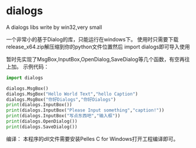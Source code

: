 # dialogs
A dialogs libs write by win32,very small

一个非常小的基于Dialog的库，只能运行在windows下。
使用时只需要下载release_x64.zip解压缩到你的python文件位置然后
import dialogs即可导入使用

暂时先实现了MsgBox,InputBox,OpenDialog,SaveDialog等几个函数，有空再往上加。
示例代码：

```python
import dialogs

dialogs.MsgBox()
dialogs.MsgBox("Hello World Text","hello Caption")
dialogs.MsgBox("你好Dialogs","你好Dialogs")
print(dialogs.InputBox())
print(dialogs.InputBox("Please Input something","caption!"))
print(dialogs.InputBox("写点东西吧","输入框"))
print(dialogs.OpenDialog())
print(dialogs.SaveDialog())
```

编译：
本程序的dll文件需要安装Pelles C for Windows打开工程编译即可。